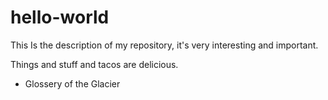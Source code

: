 # hello-world
This Is the description of my repository, it's very interesting and important.

Things and stuff and tacos are delicious.

* Glossery of the Glacier
